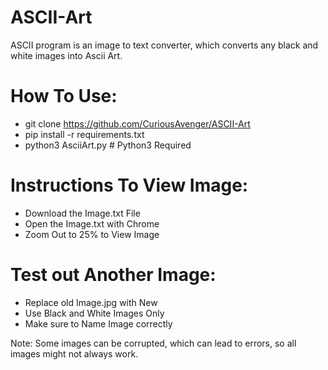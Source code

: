 # ASCII-Art
ASCII program is an image to text converter, which converts any black and white images into Ascii Art.

# How To Use:
- git clone https://github.com/CuriousAvenger/ASCII-Art
- pip install -r requirements.txt
- python3 AsciiArt.py # Python3 Required

# Instructions To View Image:
- Download the Image.txt File 
- Open the Image.txt with Chrome
- Zoom Out to 25% to View Image

# Test out Another Image:
- Replace old Image.jpg with New 
- Use Black and White Images Only
- Make sure to Name Image correctly

Note: Some images can be corrupted, which can lead to errors, so all images might not always work. 
